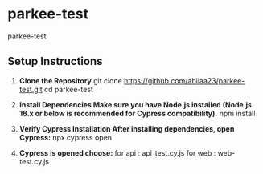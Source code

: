 # parkee-test
parkee-test

## Setup Instructions

1. **Clone the Repository**
   git clone https://github.com/abilaa23/parkee-test.git
   cd parkee-test
   
2. **Install Dependencies Make sure you have Node.js installed (Node.js 18.x or below is recommended for Cypress compatibility).**
   npm install

3. **Verify Cypress Installation After installing dependencies, open Cypress:**
   npx cypress open

4. **Cypress is opened choose:**
   for api : api_test.cy.js
   for web : web-test.cy.js
